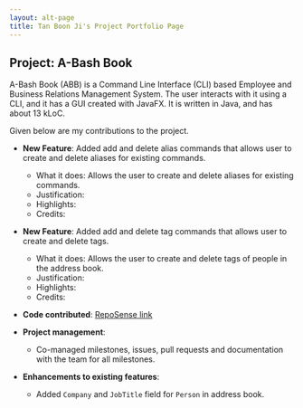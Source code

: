 ```yaml
---
layout: alt-page
title: Tan Boon Ji's Project Portfolio Page
---
```


## Project: A-Bash Book

A-Bash Book (ABB) is a Command Line Interface (CLI) based Employee and Business Relations Management
System. The user interacts with it using a CLI, and it has a GUI created with JavaFX. It is written
in Java, and has about 13 kLoC.

Given below are my contributions to the project.

* **New Feature**: Added add and delete alias commands that allows user to create and delete aliases 
  for existing commands.
  * What it does: Allows the user to create and delete aliases for existing commands.
  * Justification: 
  * Highlights:
  * Credits:

* **New Feature**: Added add and delete tag commands that allows user to create and delete tags.
  * What it does: Allows the user to create and delete tags of people in the address book.
  * Justification:
  * Highlights:
  * Credits:
  
* **Code contributed**: [RepoSense link](https://nus-cs2103-ay2021s2.github.io/tp-dashboard/?search=tanboonji)

* **Project management**:
  * Co-managed milestones, issues, pull requests and documentation with the team for all milestones.

* **Enhancements to existing features**:
  * Added `Company` and `JobTitle` field for `Person` in address book.
